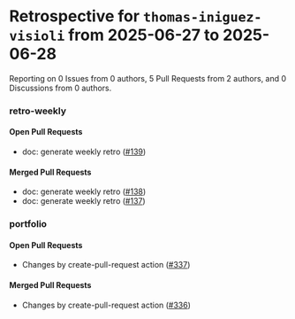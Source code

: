 # Retrospective for `thomas-iniguez-visioli` from 2025-06-27 to 2025-06-28

Reporting on 0 Issues from 0 authors, 5 Pull Requests from 2 authors, and 0 Discussions from 0 authors.


### retro-weekly

#### Open Pull Requests

- doc: generate weekly retro ([#139](https://github.com/thomas-iniguez-visioli/retro-weekly/pull/139))

#### Merged Pull Requests

- doc: generate weekly retro ([#138](https://github.com/thomas-iniguez-visioli/retro-weekly/pull/138))
- doc: generate weekly retro ([#137](https://github.com/thomas-iniguez-visioli/retro-weekly/pull/137))

### portfolio

#### Open Pull Requests

- Changes by create-pull-request action ([#337](https://github.com/thomas-iniguez-visioli/portfolio/pull/337))

#### Merged Pull Requests

- Changes by create-pull-request action ([#336](https://github.com/thomas-iniguez-visioli/portfolio/pull/336))